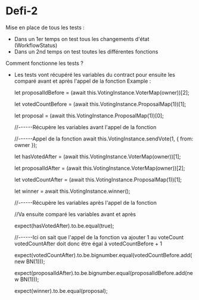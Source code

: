 # Defi-2

Mise en place de tous les tests :

- Dans un 1er temps on test tous les changements d'état (WorkflowStatus)
- Dans un 2nd temps on test toutes les différentes fonctions

Comment fonctionne les tests ?

- Les tests vont récupéré les variables du contract pour ensuite les comparé avant et après l'appel de la fonction
  Example :

  let proposalIdBefore = (await this.VotingInstance.VoterMap(owner))[2];

  let votedCountBefore = (await this.VotingInstance.ProposalMap(1))[1];

  let proposal = (await this.VotingInstance.ProposalMap(1))[0];

  //------Récupère les variables avant l'appel de la fonction

  //------Appel de la fonction
  await this.VotingInstance.sendVote(1, { from: owner });

  let hasVotedAfter = (await this.VotingInstance.VoterMap(owner))[1];

  let proposalIdAfter = (await this.VotingInstance.VoterMap(owner))[2];

  let votedCountAfter = (await this.VotingInstance.ProposalMap(1))[1];

  let winner = await this.VotingInstance.winner();

  //------Récupère les variables après l'appel de la fonction

  //Va ensuite comparé les variables avant et après

  expect(hasVotedAfter).to.be.equal(true);

  //------Ici on sait que l'appel de la fonction va ajouter 1 au voteCount
  votedCountAfter doit donc être égal à votedCountBefore + 1

  expect(votedCountAfter).to.be.bignumber.equal(votedCountBefore.add(new BN(1)));

  expect(proposalIdAfter).to.be.bignumber.equal(proposalIdBefore.add(new BN(1)));

  expect(winner).to.be.equal(proposal);
